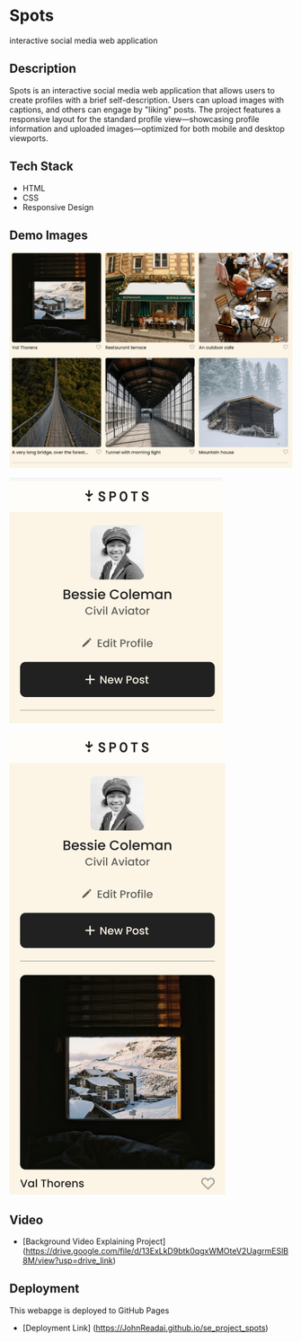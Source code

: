 # Spots

interactive social media web application

## Description

Spots is an interactive social media web application that allows users to create profiles with a brief self-description. Users can upload images with captions, and others can engage by "liking" posts. The project features a responsive layout for the standard profile view—showcasing profile information and uploaded images—optimized for both mobile and desktop viewports.

## Tech Stack

- HTML
- CSS
- Responsive Design

## Demo Images

![Desktop Cards](images/demo/demo_DesktopCards.png)

![Mobile Profile Section](images/demo/demo_MobileProfile.png)

![Mobile Profile and Card](images/demo/demo_MobileView.png)

## Video


- [Background Video Explaining Project] (https://drive.google.com/file/d/13ExLkD9btk0qgxWMOteV2UagrmESlB8M/view?usp=drive_link)


## Deployment

This webapge is deployed to GitHub Pages

- [Deployment Link] (https://JohnReadai.github.io/se_project_spots)
